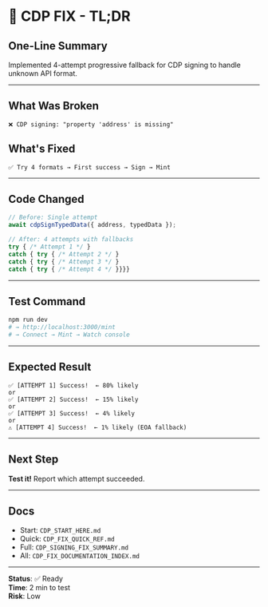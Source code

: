# 🎯 CDP FIX - TL;DR

## One-Line Summary
Implemented 4-attempt progressive fallback for CDP signing to handle unknown API format.

---

## What Was Broken
```
❌ CDP signing: "property 'address' is missing"
```

## What's Fixed
```
✅ Try 4 formats → First success → Sign → Mint
```

---

## Code Changed
```typescript
// Before: Single attempt
await cdpSignTypedData({ address, typedData });

// After: 4 attempts with fallbacks
try { /* Attempt 1 */ } 
catch { try { /* Attempt 2 */ } 
catch { try { /* Attempt 3 */ } 
catch { try { /* Attempt 4 */ }}}}
```

---

## Test Command
```bash
npm run dev
# → http://localhost:3000/mint
# → Connect → Mint → Watch console
```

---

## Expected Result
```
✅ [ATTEMPT 1] Success!  ← 80% likely
or
✅ [ATTEMPT 2] Success!  ← 15% likely
or
✅ [ATTEMPT 3] Success!  ← 4% likely
or
⚠️ [ATTEMPT 4] Success!  ← 1% likely (EOA fallback)
```

---

## Next Step
**Test it!** Report which attempt succeeded.

---

## Docs
- Start: `CDP_START_HERE.md`
- Quick: `CDP_FIX_QUICK_REF.md`
- Full: `CDP_SIGNING_FIX_SUMMARY.md`
- All: `CDP_FIX_DOCUMENTATION_INDEX.md`

---

**Status**: ✅ Ready  
**Time**: 2 min to test  
**Risk**: Low
